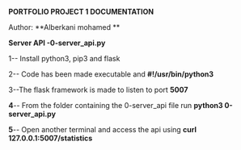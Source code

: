 **PORTFOLIO PROJECT 1 DOCUMENTATION**

Author: **Alberkani mohamed **

**Server API -0-server_api.py**

1-- Install python3, pip3 and flask

2-- Code has been made executable and  **#!/usr/bin/python3**

3--The flask framework is made to listen to port **5007**

**4**-- From the folder containing the 0-server_api file run **python3 0-server_api.py**

**5**-- Open another terminal and access the api using **curl 127.0.0.1:5007/statistics**
